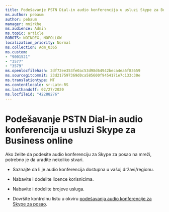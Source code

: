 ```yaml
---
title: Podešavanje PSTN Dial-in audio konferencija u usluzi Skype za Business online
ms.author: pebaum
author: pebaum
manager: mnirkhe
ms.audience: Admin
ms.topic: article
ROBOTS: NOINDEX, NOFOLLOW
localization_priority: Normal
ms.collection: Adm_O365
ms.custom:
- "9001521"
- "3577"
- "3579"
ms.openlocfilehash: 2df72ee353fe0ac53d98d64942beca4ea5f83659
ms.sourcegitcommit: 23d217597369d0ca585600f9454171e7c133c30e
ms.translationtype: MT
ms.contentlocale: sr-Latn-RS
ms.lasthandoff: 02/27/2020
ms.locfileid: "42288276"
---
```

# <a name="setup-pstn-dial-in-audio-conferencing-in-skype-for-business-online"></a>Podešavanje PSTN Dial-in audio konferencija u usluzi Skype za Business online

Ako želite da podesite audio konferenciju za Skype za posao na mreži, potrebno je da uradite nekoliko stvari. 

- Saznajte da li je audio konferencija dostupna u vašoj državi/regionu.

- Nabavite i dodelite licence korisnicima.

- Nabavite i dodelite brojeve usluga.

- Dovršite kontrolnu listu u okviru [podešavanja audio konferencije za Skype za posao](https://docs.microsoft.com/SkypeForBusiness/audio-conferencing-in-office-365/set-up-audio-conferencing).
